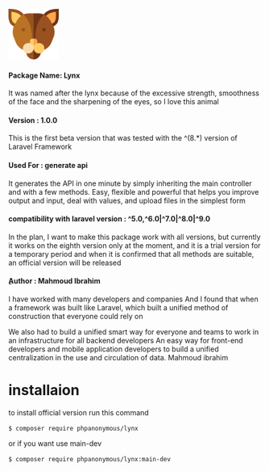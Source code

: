  <p align="left">
        <img  width="100" height="100" src="https://github.com/arabnewscms/lynx/blob/main/lynx.png" /> 
 
 </p>
 
 

#### Package Name: Lynx
 

It was named after the lynx because of the excessive strength, smoothness of the face and the sharpening of the eyes, so I love this animal

#### Version : 1.0.0

This is the first beta version that was tested with the ^(8.*) version of Laravel Framework
#### Used For : generate api

It generates the API in one minute by simply inheriting the main controller and with a few methods. Easy, flexible and powerful that helps you improve output and input, deal with values, and upload files in the simplest form


#### compatibility with laravel version :  ^5.0,^6.0|^7.0|^8.0|^9.0 

In the plan, I want to make this package work with all versions, but currently it works on the eighth version only at the moment, and it is a trial version for a temporary period and when it is confirmed that all methods are suitable, an official version will be released

#### ِAuthor : Mahmoud Ibrahim


I have worked with many developers and companies
And I found that when a framework was built like Laravel, which built a unified method of construction that everyone could rely on

We also had to build a unified smart way for everyone and teams to work in an infrastructure for all backend developers
An easy way for front-end developers and mobile application developers to build a unified centralization in the use and circulation of data.
Mahmoud ibrahim

# installaion 
to install official version run this command
```
$ composer require phpanonymous/lynx
```
or if you want use main-dev
```
$ composer require phpanonymous/lynx:main-dev
```

